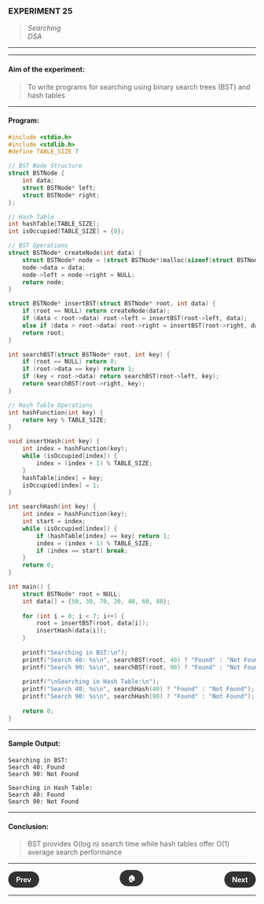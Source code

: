 ### **EXPERIMENT 25**
> *Searching*  
*DSA*

---
---

#### **Aim of the experiment:**
> To write programs for searching using binary search trees (BST) and hash tables

---

#### **Program:**
```c
#include <stdio.h>
#include <stdlib.h>
#define TABLE_SIZE 7

// BST Node Structure
struct BSTNode {
    int data;
    struct BSTNode* left;
    struct BSTNode* right;
};

// Hash Table
int hashTable[TABLE_SIZE];
int isOccupied[TABLE_SIZE] = {0};

// BST Operations
struct BSTNode* createNode(int data) {
    struct BSTNode* node = (struct BSTNode*)malloc(sizeof(struct BSTNode));
    node->data = data;
    node->left = node->right = NULL;
    return node;
}

struct BSTNode* insertBST(struct BSTNode* root, int data) {
    if (root == NULL) return createNode(data);
    if (data < root->data) root->left = insertBST(root->left, data);
    else if (data > root->data) root->right = insertBST(root->right, data);
    return root;
}

int searchBST(struct BSTNode* root, int key) {
    if (root == NULL) return 0;
    if (root->data == key) return 1;
    if (key < root->data) return searchBST(root->left, key);
    return searchBST(root->right, key);
}

// Hash Table Operations
int hashFunction(int key) {
    return key % TABLE_SIZE;
}

void insertHash(int key) {
    int index = hashFunction(key);
    while (isOccupied[index]) {
        index = (index + 1) % TABLE_SIZE;
    }
    hashTable[index] = key;
    isOccupied[index] = 1;
}

int searchHash(int key) {
    int index = hashFunction(key);
    int start = index;
    while (isOccupied[index]) {
        if (hashTable[index] == key) return 1;
        index = (index + 1) % TABLE_SIZE;
        if (index == start) break;
    }
    return 0;
}

int main() {
    struct BSTNode* root = NULL;
    int data[] = {50, 30, 70, 20, 40, 60, 80};
    
    for (int i = 0; i < 7; i++) {
        root = insertBST(root, data[i]);
        insertHash(data[i]);
    }
    
    printf("Searching in BST:\n");
    printf("Search 40: %s\n", searchBST(root, 40) ? "Found" : "Not Found");
    printf("Search 90: %s\n", searchBST(root, 90) ? "Found" : "Not Found");
    
    printf("\nSearching in Hash Table:\n");
    printf("Search 40: %s\n", searchHash(40) ? "Found" : "Not Found");
    printf("Search 90: %s\n", searchHash(90) ? "Found" : "Not Found");
    
    return 0;
}
```

---

#### **Sample Output:**
```
Searching in BST:
Search 40: Found
Search 90: Not Found

Searching in Hash Table:
Search 40: Found
Search 90: Not Found
```

---

#### **Conclusion:**
> BST provides O(log n) search time while hash tables offer O(1) average search performance

---

<div style="display: flex; justify-content: space-between; align-items: center; margin: 20px 0;">
  <div style="text-align: left;">
    <a href="24.html" style="background: #333; color: white; padding: 8px 16px; border-radius: 20px; text-decoration: none; font-weight: bold;">Prev</a>
  </div>
  <div style="text-align: center;">
    <a href="../" style="background: #333; color: white; padding: 8px 16px; border-radius: 20px; text-decoration: none; font-weight: bold;">🏠</a>
  </div>
  <div style="text-align: right;">
    <a href="26.html" style="background: #333; color: white; padding: 8px 16px; border-radius: 20px; text-decoration: none; font-weight: bold;">Next</a>
  </div>
</div>

---